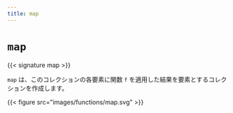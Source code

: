 ```yaml
---
title: map
---
```


# `map`

{{< signature map >}}

`map` は、このコレクションの各要素に関数 `f` を適用した結果を要素とするコレクションを作成します。

{{< figure src="images/functions/map.svg" >}}
